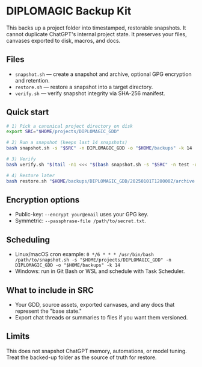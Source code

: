 # DIPLOMAGIC Backup Kit

This backs up a project folder into timestamped, restorable snapshots.
It cannot duplicate ChatGPT's internal project state. It preserves your files, canvases exported to disk, macros, and docs.

## Files
- `snapshot.sh` — create a snapshot and archive, optional GPG encryption and retention.
- `restore.sh` — restore a snapshot into a target directory.
- `verify.sh` — verify snapshot integrity via SHA-256 manifest.

## Quick start
```bash
# 1) Pick a canonical project directory on disk
export SRC="$HOME/projects/DIPLOMAGIC_GDD"

# 2) Run a snapshot (keeps last 14 snapshots)
bash snapshot.sh -s "$SRC" -n DIPLOMAGIC_GDD -o "$HOME/backups" -k 14

# 3) Verify
bash verify.sh "$(tail -n1 <<< "$(bash snapshot.sh -s "$SRC" -n test -o /tmp | tail -n1)")"  # example

# 4) Restore later
bash restore.sh "$HOME/backups/DIPLOMAGIC_GDD/20250101T120000Z/archive.tar.gz" "$HOME/restore/DIPLOMAGIC_GDD"
```

## Encryption options
- Public-key: `--encrypt your@email` uses your GPG key.
- Symmetric: `--passphrase-file /path/to/secret.txt`.

## Scheduling
- Linux/macOS cron example:
  `0 */6 * * * /usr/bin/bash /path/to/snapshot.sh -s "$HOME/projects/DIPLOMAGIC_GDD" -n DIPLOMAGIC_GDD -o "$HOME/backups" -k 14`
- Windows: run in Git Bash or WSL and schedule with Task Scheduler.

## What to include in SRC
- Your GDD, source assets, exported canvases, and any docs that represent the "base state."
- Export chat threads or summaries to files if you want them versioned.

## Limits
This does not snapshot ChatGPT memory, automations, or model tuning. Treat the backed-up folder as the source of truth for restore.
